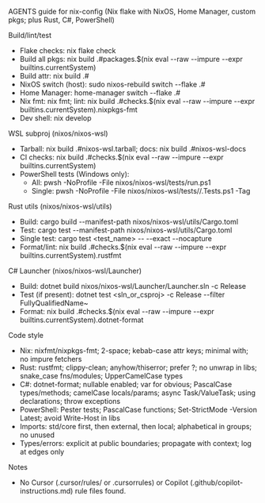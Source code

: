 AGENTS guide for nix-config (Nix flake with NixOS, Home Manager, custom pkgs; plus Rust, C#, PowerShell)

Build/lint/test
- Flake checks: nix flake check
- Build all pkgs: nix build .#packages.$(nix eval --raw --impure --expr builtins.currentSystem)
- Build attr: nix build .#<attr>
- NixOS switch (host): sudo nixos-rebuild switch --flake .#<hostname>
- Home Manager: home-manager switch --flake .#<profile>
- Nix fmt: nix fmt; lint: nix build .#checks.$(nix eval --raw --impure --expr builtins.currentSystem).nixpkgs-fmt
- Dev shell: nix develop

WSL subproj (nixos/nixos-wsl)
- Tarball: nix build .#nixos-wsl.tarball; docs: nix build .#nixos-wsl-docs
- CI checks: nix build .#checks.$(nix eval --raw --impure --expr builtins.currentSystem)
- PowerShell tests (Windows only):
  - All: pwsh -NoProfile -File nixos/nixos-wsl/tests/run.ps1
  - Single: pwsh -NoProfile -File nixos/nixos-wsl/tests/<suite>/<name>.Tests.ps1 -Tag <Tag>

Rust utils (nixos/nixos-wsl/utils)
- Build: cargo build --manifest-path nixos/nixos-wsl/utils/Cargo.toml
- Test: cargo test --manifest-path nixos/nixos-wsl/utils/Cargo.toml
- Single test: cargo test <test_name> -- --exact --nocapture
- Format/lint: nix build .#checks.$(nix eval --raw --impure --expr builtins.currentSystem).rustfmt

C# Launcher (nixos/nixos-wsl/Launcher)
- Build: dotnet build nixos/nixos-wsl/Launcher/Launcher.sln -c Release
- Test (if present): dotnet test <sln_or_csproj> -c Release --filter FullyQualifiedName~<Name>
- Format: nix build .#checks.$(nix eval --raw --impure --expr builtins.currentSystem).dotnet-format

Code style
- Nix: nixfmt/nixpkgs-fmt; 2-space; kebab-case attr keys; minimal with; no impure fetchers
- Rust: rustfmt; clippy-clean; anyhow/thiserror; prefer ?; no unwrap in libs; snake_case fns/modules; UpperCamelCase types
- C#: dotnet-format; nullable enabled; var for obvious; PascalCase types/methods; camelCase locals/params; async Task/ValueTask; using declarations; throw exceptions
- PowerShell: Pester tests; PascalCase functions; Set-StrictMode -Version Latest; avoid Write-Host in libs
- Imports: std/core first, then external, then local; alphabetical in groups; no unused
- Types/errors: explicit at public boundaries; propagate with context; log at edges only

Notes
- No Cursor (.cursor/rules/ or .cursorrules) or Copilot (.github/copilot-instructions.md) rule files found.
